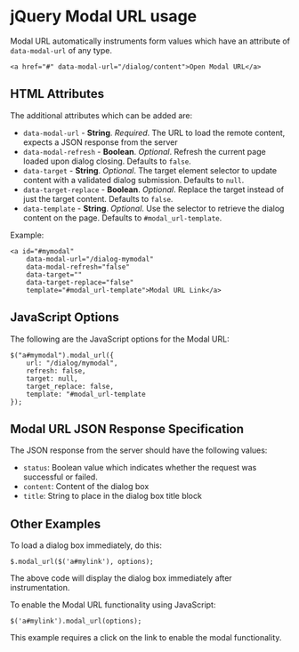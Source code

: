 # jQuery Modal URL usage

Modal URL automatically instruments form values which have an attribute of `data-modal-url` of any type.

	<a href="#" data-modal-url="/dialog/content">Open Modal URL</a>

## HTML Attributes

The additional attributes which can be added are:

- `data-modal-url` - **String**. *Required*. The URL to load the remote content, expects a JSON response from the server
- `data-modal-refresh` - **Boolean**. *Optional*. Refresh the current page loaded upon dialog closing. Defaults to `false`.
- `data-target` - **String**. *Optional*. The target element selector to update content with a validated dialog submission. Defaults to `null`.
- `data-target-replace` - **Boolean**. *Optional*. Replace the target instead of just the target content. Defaults to `false`.
- `data-template` - **String**. *Optional*. Use the selector to retrieve the dialog content on the page. Defaults to `#modal_url-template`.

Example:

	<a id="#mymodal" 
		data-modal-url="/dialog-mymodal" 
		data-modal-refresh="false" 
		data-target="" 
		data-target-replace="false" 
		template="#modal_url-template">Modal URL Link</a>
	
## JavaScript Options

The following are the JavaScript options for the Modal URL:

	$("a#mymodal").modal_url({
		url: "/dialog/mymodal",
		refresh: false,
		target: null,
		target_replace: false,
		template: "#modal_url-template
	});

## Modal URL JSON Response Specification

The JSON response from the server should have the following values:

- `status`: Boolean value which indicates whether the request was successful or failed.
- `content`: Content of the dialog box
- `title`: String to place in the dialog box title block


## Other Examples

To load a dialog box immediately, do this:

	$.modal_url($('a#mylink'), options);
	
The above code will display the dialog box immediately after instrumentation.

To enable the Modal URL functionality using JavaScript:

	$('a#mylink').modal_url(options);

This example requires a click on the link to enable the modal functionality.
